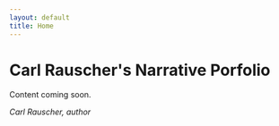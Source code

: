 ```yaml
---
layout: default
title: Home
---
```

# Carl Rauscher's Narrative Porfolio

Content coming soon.

_Carl Rauscher, author_

